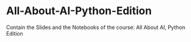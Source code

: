 # All-About-AI-Python-Edition
Contain the Slides and the Notebooks of the course:  All About AI, Python Edition
